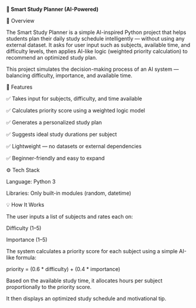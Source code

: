 __📘 Smart Study Planner (AI-Powered)__

🧠 Overview

The Smart Study Planner is a simple AI-inspired Python project that helps students plan their daily study schedule intelligently — without using any external dataset.
It asks for user input such as subjects, available time, and difficulty levels, then applies AI-like logic (weighted priority calculation) to recommend an optimized study plan.

This project simulates the decision-making process of an AI system — balancing difficulty, importance, and available time.

🚀 Features

✅ Takes input for subjects, difficulty, and time available

✅ Calculates priority score using a weighted logic model

✅ Generates a personalized study plan

✅ Suggests ideal study durations per subject

✅ Lightweight — no datasets or external dependencies

✅ Beginner-friendly and easy to expand

⚙️ Tech Stack

Language: Python 3

Libraries: Only built-in modules (random, datetime)

💡 How It Works

The user inputs a list of subjects and rates each on:

Difficulty (1–5)

Importance (1–5)

The system calculates a priority score for each subject using a simple AI-like formula:

priority = (0.6 * difficulty) + (0.4 * importance)


Based on the available study time, it allocates hours per subject proportionally to the priority score.

It then displays an optimized study schedule and motivational tip.
